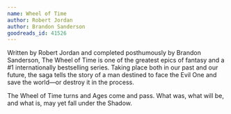 ```yaml
---
name: Wheel of Time
author: Robert Jordan
author: Brandon Sanderson
goodreads_id: 41526
---
```


Written by Robert Jordan and completed posthumously by Brandon Sanderson, The Wheel of Time is one of the greatest epics of fantasy and a #1 internationally bestselling series. Taking place both in our past and our future, the saga tells the story of a man destined to face the Evil One and save the world—or destroy it in the process.

The Wheel of Time turns and Ages come and pass. What was, what will be, and what is, may yet fall under the Shadow.
